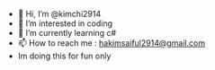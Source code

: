 - 👋 Hi, I’m @kimchi2914
- 👀 I’m interested in coding
- 🌱 I’m currently learning c#
- 📫 How to reach me : hakimsaiful2914@gmail.com
- Im doing this for fun only

<!---
kimchi2914/kimchi2914 is a ✨ special ✨ repository because its `README.md` (this file) appears on your GitHub profile.
You can click the Preview link to take a look at your changes.
--->
